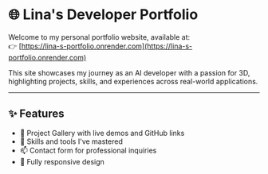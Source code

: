 # 🌐 Lina's Developer Portfolio

Welcome to my personal portfolio website, available at:  
👉 [https://lina-s-portfolio.onrender.com](https://lina-s-portfolio.onrender.com)

This site showcases my journey as an AI developer with a passion for 3D, highlighting projects, skills, and experiences across real-world applications.

---

## ✨ Features

- 💼 Project Gallery with live demos and GitHub links  
- 🧠 Skills and tools I've mastered  
- 📫 Contact form for professional inquiries  
- 📱 Fully responsive design  


